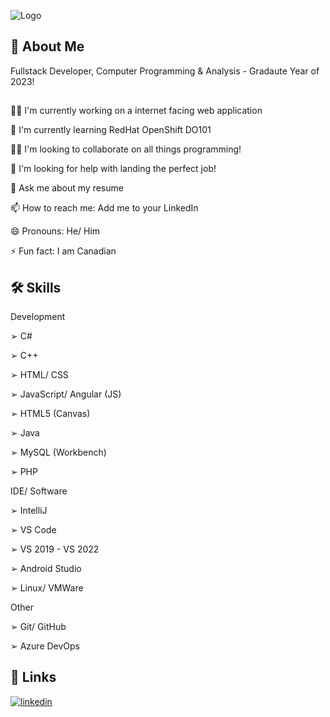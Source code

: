 
![Logo](https://www.animatedimages.org/data/media/56/animated-computer-image-0085.gif)


## 🍁 About Me
Fullstack Developer, Computer Programming & Analysis - Gradaute Year of 2023!

## 
👩‍💻 I'm currently working on a internet facing web application

🧠 I'm currently learning RedHat OpenShift DO101

👯‍♀️ I'm looking to collaborate on all things programming!

🤔 I'm looking for help with landing the perfect job!

💬 Ask me about my resume

📫 How to reach me: Add me to your LinkedIn

😄 Pronouns: He/ Him

⚡️ Fun fact: I am Canadian


## 🛠 Skills
Development

➢ C# 

➢ C++ 

➢ HTML/ CSS 

➢ JavaScript/ Angular (JS) 

➢ HTML5 (Canvas) 

➢ Java 

➢ MySQL (Workbench) 

➢ PHP 

IDE/ Software

➢ IntelliJ 

➢ VS Code

➢ VS 2019 - VS 2022

➢ Android Studio

➢ Linux/ VMWare 

Other

➢ Git/ GitHub

➢ Azure DevOps


## 🔗 Links
[![linkedin](https://img.shields.io/badge/linkedin-0A66C2?style=for-the-badge&logo=linkedin&logoColor=white)](https://www.linkedin.com/in/cameron-d-816308b2/)


